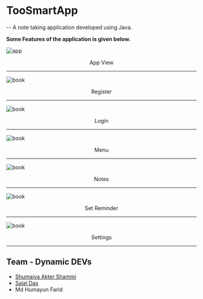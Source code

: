 # TooSmartApp
-- A note taking application developed using Java.

**Some Features of the application is given below.**

![app](Images/download-1.png)
<p align="center">App View</p>
<hr width="100%" color="black">

![book](Images/reg-1.png)
<p align="center">Register</p>
<hr width="100%" color="black">

![book](Images/login.png)
<p align="center">Login</p>
<hr width="100%" color="black">

![book](Images/header-1.png)
<p align="center">Menu</p>
<hr width="100%" color="black">

![book](Images/ssnote1.png)
<p align="center">Notes</p>
<hr width="100%" color="black">

![book](Images/reminder.png)
<p align="center">Set Reminder</p>
<hr width="100%" color="black">

![book](Images/sssettings-11.png)
<p align="center">Settings</p>
<hr width="100%" color="black">

## Team - Dynamic DEVs
  * [Shumaiya Akter Shammi](https://github.com/Shammi179)<br>
  * [Sajal Das](https://github.com/sajaldas19)
  * Md Humayun Farid